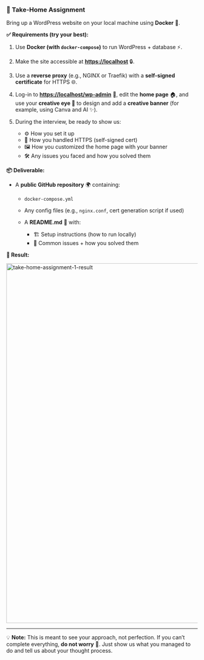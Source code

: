 ### **📝 Take-Home Assignment**

Bring up a WordPress website on your local machine using **Docker** 🐳.

**✅ Requirements (try your best):**

1. Use **Docker (with `docker-compose`)** to run WordPress + database ⚡.
2. Make the site accessible at **[https://localhost](https://localhost)** 🔒.
3. Use a **reverse proxy** (e.g., NGINX or Traefik) with a **self-signed certificate** for HTTPS 🌐.
4. Log-in to **[https://localhost/wp-admin](https://localhost/wp-admin)** 🔑, edit the **home page** 🏠, and use your **creative eye 🎨** to design and add a **creative banner** (for example, using Canva and AI ✨).
5. During the interview, be ready to show us:

   * ⚙️ How you set it up
   * 🔐 How you handled HTTPS (self-signed cert)
   * 🖼️ How you customized the home page with your banner
   * 🛠️ Any issues you faced and how you solved them

**📦 Deliverable:**

* A **public GitHub repository** 🌍 containing:

  * `docker-compose.yml`
  * Any config files (e.g., `nginx.conf`, cert generation script if used)
  * A **README.md** 📖 with:

    * 🏗️ Setup instructions (how to run locally)
    * 🐞 Common issues + how you solved them

**🎯 Result:**

<img width="1391" height="949" alt="take-home-assignment-1-result" src="https://github.com/user-attachments/assets/941f3c42-baa3-4376-853a-0f5ce949b2a9" />

---

💡 **Note:** This is meant to see your approach, not perfection. If you can’t complete everything, **do not worry** 🙂. Just show us what you managed to do and tell us about your thought process.
